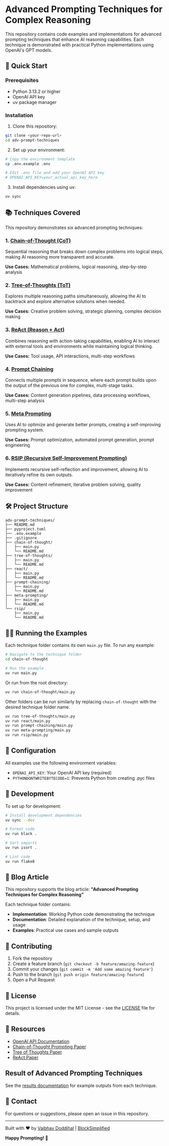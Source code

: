 # Advanced Prompting Techniques for Complex Reasoning

This repository contains code examples and implementations for advanced prompting techniques that enhance AI reasoning capabilities. Each technique is demonstrated with practical Python implementations using OpenAI's GPT models.

## 🚀 Quick Start

### Prerequisites
- Python 3.13.2 or higher
- OpenAI API key
- uv package manager

### Installation

1. Clone this repository:
```bash
git clone <your-repo-url>
cd adv-prompt-techniques
```

2. Set up your environment:
```bash
# Copy the environment template
cp .env.example .env

# Edit .env file and add your OpenAI API key
# OPENAI_API_KEY=your_actual_api_key_here
```

3. Install dependencies using uv:
```bash
uv sync
```

## 📚 Techniques Covered

This repository demonstrates six advanced prompting techniques:

### 1. [Chain-of-Thought (CoT)](./chain-of-thought/)
Sequential reasoning that breaks down complex problems into logical steps, making AI reasoning more transparent and accurate.

**Use Cases:** Mathematical problems, logical reasoning, step-by-step analysis

### 2. [Tree-of-Thoughts (ToT)](./tree-of-thoughts/)
Explores multiple reasoning paths simultaneously, allowing the AI to backtrack and explore alternative solutions when needed.

**Use Cases:** Creative problem solving, strategic planning, complex decision making

### 3. [ReAct (Reason + Act)](./react/)
Combines reasoning with action-taking capabilities, enabling AI to interact with external tools and environments while maintaining logical thinking.

**Use Cases:** Tool usage, API interactions, multi-step workflows

### 4. [Prompt Chaining](./prompt-chaining/)
Connects multiple prompts in sequence, where each prompt builds upon the output of the previous one for complex, multi-stage tasks.

**Use Cases:** Content generation pipelines, data processing workflows, multi-step analysis

### 5. [Meta Prompting](./meta-prompting/)
Uses AI to optimize and generate better prompts, creating a self-improving prompting system.

**Use Cases:** Prompt optimization, automated prompt generation, prompt engineering

### 6. [RSIP (Recursive Self-Improvement Prompting)](./rsip/)
Implements recursive self-reflection and improvement, allowing AI to iteratively refine its own outputs.

**Use Cases:** Content refinement, iterative problem solving, quality improvement

## 🛠️ Project Structure

```
adv-prompt-techniques/
├── README.md
├── pyproject.toml
├── .env.example
├── .gitignore
├── chain-of-thought/
│   ├── main.py
│   └── README.md
├── tree-of-thoughts/
│   ├── main.py
│   └── README.md
├── react/
│   ├── main.py
│   └── README.md
├── prompt-chaining/
│   ├── main.py
│   └── README.md
├── meta-prompting/
│   ├── main.py
│   └── README.md
└── rsip/
    ├── main.py
    └── README.md
```

## 🏃‍♂️ Running the Examples

Each technique folder contains its own `main.py` file. To run any example:

```bash
# Navigate to the technique folder
cd chain-of-thought

# Run the example
uv run main.py
```

Or run from the root directory:

```bash
uv run chain-of-thought/main.py
```

Other folders can be run similarly by replacing `chain-of-thought` with the desired technique folder name.

```bash
uv run tree-of-thoughts/main.py
uv run react/main.py
uv run prompt-chaining/main.py
uv run meta-prompting/main.py
uv run rsip/main.py
```

## 📝 Configuration

All examples use the following environment variables:

- `OPENAI_API_KEY`: Your OpenAI API key (required)
- `PYTHONDONTWRITEBYTECODE=1`: Prevents Python from creating .pyc files

## 🧪 Development

To set up for development:

```bash
# Install development dependencies
uv sync --dev

# Format code
uv run black .

# Sort imports
uv run isort .

# Lint code
uv run flake8
```

## 📖 Blog Article

This repository supports the blog article: **"Advanced Prompting Techniques for Complex Reasoning"**

Each technique folder contains:
- **Implementation**: Working Python code demonstrating the technique
- **Documentation**: Detailed explanation of the technique, setup, and usage
- **Examples**: Practical use cases and sample outputs

## 🤝 Contributing

1. Fork the repository
2. Create a feature branch (`git checkout -b feature/amazing-feature`)
3. Commit your changes (`git commit -m 'Add some amazing feature'`)
4. Push to the branch (`git push origin feature/amazing-feature`)
5. Open a Pull Request

## 📄 License

This project is licensed under the MIT License - see the [LICENSE](LICENSE) file for details.

## 🔗 Resources

- [OpenAI API Documentation](https://platform.openai.com/docs)
- [Chain-of-Thought Prompting Paper](https://arxiv.org/abs/2201.11903)
- [Tree of Thoughts Paper](https://arxiv.org/abs/2305.10601)
- [ReAct Paper](https://arxiv.org/abs/2210.03629)


## Result of Advanced Prompting Techniques
See the [results documentation](./docs/results.md) for example outputs from each technique.

## 📧 Contact

For questions or suggestions, please open an issue in this repository.

---


Built with ❤️ by [Vaibhav Doddihal](https://www.linkedin.com/in/vaibhavdoddihal/) | [BlockSimplified](https://www.blocksimplified.com/)

**Happy Prompting! 🎯**
